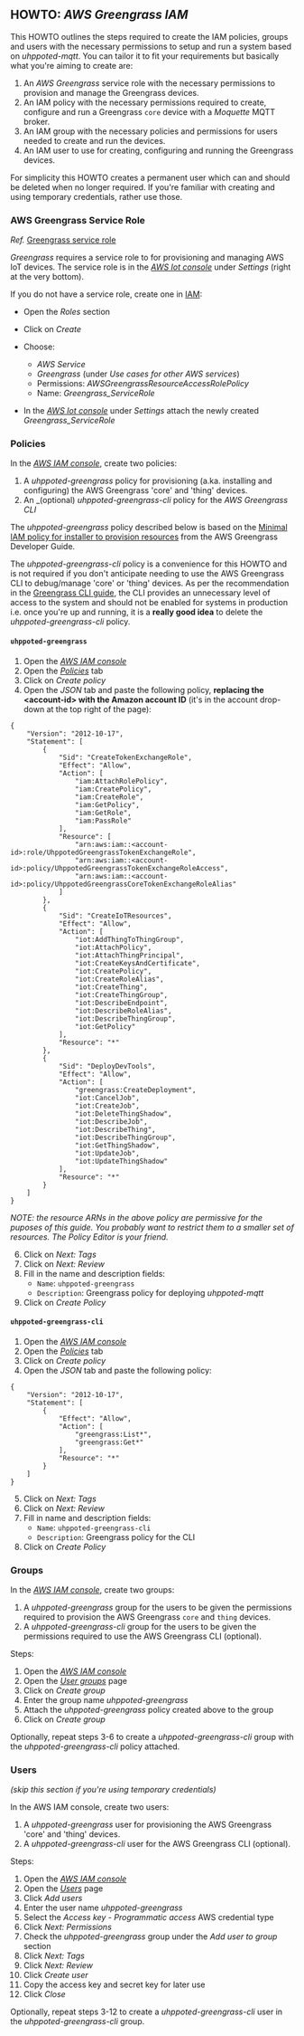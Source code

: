 ## HOWTO: _AWS Greengrass IAM_

This HOWTO outlines the steps required to create the IAM policies, groups and users with the necessary permissions to setup
and run a system based on _uhppoted-mqtt_. You can tailor it to fit your requirements but basically what you're aiming to create
are:

1. An _AWS Greengrass_ service role with the necessary permissions to provision and manage the Greengrass devices.
2. An IAM policy with the necessary permissions required to create, configure and run a Greengrass `core` 
   device with a _Moquette_ MQTT broker.
3. An IAM group with the necessary policies and permissions for users needed to create and run the devices.
4. An IAM user to use for creating, configuring and running the Greengrass devices. 

For simplicity this HOWTO creates a permanent user which can and should be deleted when no longer required. If you're familiar
with creating and using temporary credentials, rather use those.

### AWS Greengrass Service Role

_Ref._ [Greengrass service role](https://docs.aws.amazon.com/greengrass/v2/developerguide/greengrass-service-role.html)

_Greengrass_ requires a service role to for provisioning and managing AWS IoT devices. The service role is in the
[_AWS Iot console_](https://console.aws.amazon.com/iot/home) under _Settings_ (right at the very bottom). 

If you do not have a service role, create one in [IAM](https://console.aws.amazon.com/iamv2/home):
- Open the _Roles_ section
- Click on _Create_
- Choose:
   - _AWS Service_
   - _Greengrass_ (under _Use cases for other AWS services_)
   - Permissions: _AWSGreengrassResourceAccessRolePolicy_
   - Name: _Greengrass_ServiceRole_

- In the [_AWS Iot console_](https://console.aws.amazon.com/iot/home) under _Settings_ attach the newly created
  _Greengrass_ServiceRole_

### Policies

In the [_AWS IAM console_](https://console.aws.amazon.com/iamv2), create two policies:

1. A _uhppoted-greengrass_ policy for provisioning (a.ka. installing and configuring) the AWS Greengrass 'core' and
   'thing' devices. 
2. An _(optional) _uhppoted-greengrass-cli_ policy for the _AWS Greengrass CLI_

The _uhppoted-greengrass_ policy described below is based on the [Minimal IAM policy for installer to provision resources](https://docs.aws.amazon.com/greengrass/v2/developerguide/provision-minimal-iam-policy.html) from the AWS Greengrass Developer Guide.

The _uhppoted-greengrass-cli_ policy is a convenience for this HOWTO and is not required if you don't anticipate needing
to use the AWS Greengrass CLI to debug/manage 'core' or 'thing' devices. As per the recommendation in the 
[Greengrass CLI guide](https://docs.aws.amazon.com/greengrass/v2/developerguide/greengrass-cli-component.html), the CLI 
provides an unnecessary level of access to the system and should not be enabled for systems in production i.e. once you're
up and running, it is a **really good idea** to delete the _uhppoted-greengrass-cli_ policy.


#### `uhppoted-greengrass`

1. Open the [_AWS IAM console_](https://console.aws.amazon.com/iamv2)
2. Open the [_Policies_](https://console.aws.amazon.com/iamv2/home#/policies) tab
3. Click on _Create policy_
4. Open the _JSON_ tab and paste the following policy, **replacing the \<account-id\> with the Amazon
   account ID** (it's in the account drop-down at the top right of the page):
```
{
    "Version": "2012-10-17",
    "Statement": [
        {
            "Sid": "CreateTokenExchangeRole",
            "Effect": "Allow",
            "Action": [
                "iam:AttachRolePolicy",
                "iam:CreatePolicy",
                "iam:CreateRole",
                "iam:GetPolicy",
                "iam:GetRole",
                "iam:PassRole"
            ],
            "Resource": [
                "arn:aws:iam::<account-id>:role/UhppotedGreengrassTokenExchangeRole",
                "arn:aws:iam::<account-id>:policy/UhppotedGreengrassTokenExchangeRoleAccess",
                "arn:aws:iam::<account-id>:policy/UhppotedGreengrassCoreTokenExchangeRoleAlias"
            ]
        },
        {
            "Sid": "CreateIoTResources",
            "Effect": "Allow",
            "Action": [
                "iot:AddThingToThingGroup",
                "iot:AttachPolicy",
                "iot:AttachThingPrincipal",
                "iot:CreateKeysAndCertificate",
                "iot:CreatePolicy",
                "iot:CreateRoleAlias",
                "iot:CreateThing",
                "iot:CreateThingGroup",
                "iot:DescribeEndpoint",
                "iot:DescribeRoleAlias",
                "iot:DescribeThingGroup",
                "iot:GetPolicy"
            ],
            "Resource": "*"
        },
        {
            "Sid": "DeployDevTools",
            "Effect": "Allow",
            "Action": [
                "greengrass:CreateDeployment",
                "iot:CancelJob",
                "iot:CreateJob",
                "iot:DeleteThingShadow",
                "iot:DescribeJob",
                "iot:DescribeThing",
                "iot:DescribeThingGroup",
                "iot:GetThingShadow",
                "iot:UpdateJob",
                "iot:UpdateThingShadow"
            ],
            "Resource": "*"
        }
    ]
}
```

_NOTE: the resource ARNs in the above policy are permissive for the puposes of this guide. You probably want to restrict
them to a smaller set of resources. The Policy Editor is your friend._

6. Click on _Next: Tags_
7. Click on _Next: Review_
8. Fill in the name and description fields:
   - `Name`: `uhppoted-greengrass`
   - `Description`: Greengrass policy for deploying _uhppoted-mqtt_
9. Click on _Create Policy_


#### `uhppoted-greengrass-cli`

1. Open the [_AWS IAM console_](https://console.aws.amazon.com/iamv2)
2. Open the [_Policies_](https://console.aws.amazon.com/iamv2/home#/policies) tab
3. Click on _Create policy_
4. Open the _JSON_ tab and paste the following policy:
```
{
    "Version": "2012-10-17",
    "Statement": [
        {
            "Effect": "Allow",
            "Action": [
                "greengrass:List*",
                "greengrass:Get*"
            ],
            "Resource": "*"
        }
    ]
}
```

5. Click on _Next: Tags_
6. Click on _Next: Review_
7. Fill in name and description fields:
   - `Name`: `uhppoted-greengrass-cli`
   - `Description`: Greengrass policy for the CLI
8. Click on _Create Policy_


### Groups

In the [_AWS IAM console_](https://console.aws.amazon.com/iamv2), create two groups:

1. A _uhppoted-greengrass_ group for the users to be given the permissions required to provision the AWS Greengrass `core` and
   `thing` devices. 
2. A _uhppoted-greengrass-cli_ group for the users to be given the permissions required to use the AWS Greengrass CLI (optional).

Steps:

1. Open the [_AWS IAM console_](https://console.aws.amazon.com/iamv2)
2. Open the [_User groups_](https://console.aws.amazon.com/iamv2/home#/groups) page
3. Click on _Create group_
4. Enter the group name _uhppoted-greengrass_
5. Attach the _uhppoted-greengrass_ policy created above to the group
6. Click on _Create group_

Optionally, repeat steps 3-6 to create a _uhppoted-greengrass-cli_ group with the _uhppoted-greengrass-cli_ policy attached.


### Users

_(skip this section if you're using temporary credentials)_

In the AWS IAM console, create two users:

1. A _uhppoted-greengrass_ user for provisioning the AWS Greengrass 'core' and 'thing' devices. 
2. A _uhppoted-greengrass-cli_ user for the AWS Greengrass CLI (optional).

Steps:

1. Open the [_AWS IAM console_](https://console.aws.amazon.com/iamv2)
2. Open the [_Users_](https://console.aws.amazon.com/iamv2/home#/users) page
3. Click _Add users_
4. Enter the user name _uhppoted-greengrass_
5. Select the _Access key - Programmatic access_ AWS credential type
6. Click _Next: Permissions_
7. Check the _uhppoted-greengrass_ group under the _Add user to group_ section
8. Click _Next: Tags_
9. Click _Next: Review_
10. Click _Create user_
11. Copy the access key and secret key for later use
12. Click _Close_

Optionally, repeat steps 3-12 to create a _uhppoted-greengrass-cli_ user in the _uhppoted-greengrass-cli_ group.


